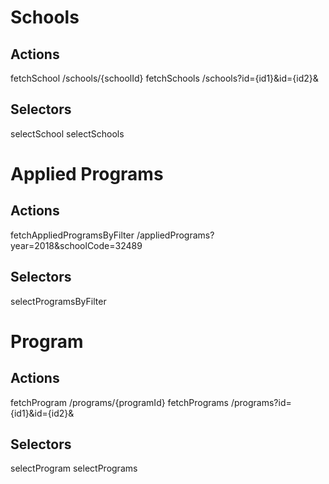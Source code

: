# Schools

## Actions

fetchSchool                         /schools/{schoolId}
fetchSchools                        /schools?id={id1}&id={id2}&

## Selectors 

selectSchool
selectSchools

 
# Applied Programs

## Actions

fetchAppliedProgramsByFilter        /appliedPrograms?year=2018&schoolCode=32489

## Selectors

selectProgramsByFilter 


# Program

## Actions

fetchProgram                        /programs/{programId}
fetchPrograms                       /programs?id={id1}&id={id2}&

## Selectors 

selectProgram
selectPrograms
